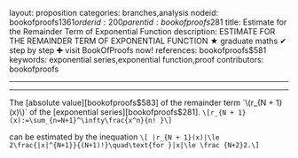 layout: proposition
categories: branches,analysis
nodeid: bookofproofs$1361
orderid: 200
parentid: bookofproofs$281
title: Estimate for the Remainder Term of Exponential Function
description: ESTIMATE FOR THE REMAINDER TERM OF EXPONENTIAL FUNCTION &#9733; graduate maths &#10004; step by step &#10010; visit BookOfProofs now!
references: bookofproofs$581
keywords: exponential series,exponential function,proof
contributors: bookofproofs

---


---

The [absolute value][bookofproofs$583] of the remainder term `\(r_{N + 1}(x)\)` of the [exponential series][bookofproofs$281].
`\[r_{N + 1}(x):=\sum_{n=N+1}^\infty\frac{x^n}{n! }\]`

can be estimated by the inequation
`\[
|r_{N + 1}(x)|\le 2\frac{|x|^{N+1}}{(N+1)!}\quad\text{for }|x|\le \frac {N+2}2.\]`
